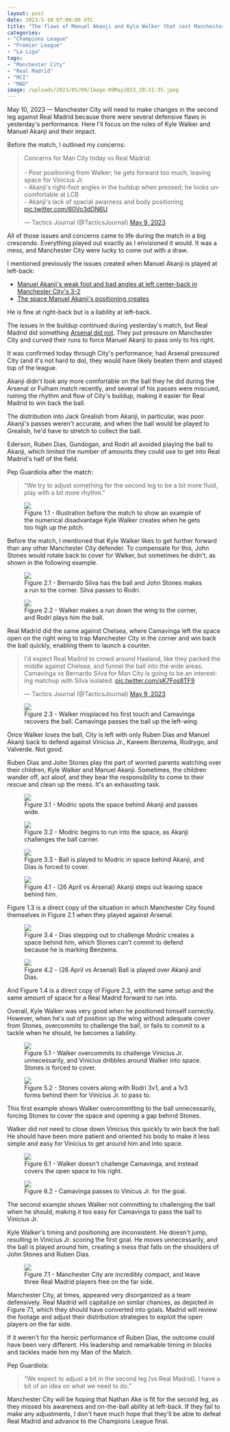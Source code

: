 ```yaml
---
layout: post
date: 2023-5-10 07:00:00 UTC
title: "The flaws of Manuel Akanji and Kyle Walker that cost Manchester City against Real Madrid"
categories: 
- "Champions League"
- "Premier League"
- "La Liga"
tags: 
- "Manchester City"
- "Real Madrid"
- "MCI"
- "MAD"
image: /uploads/2023/05/09/Image-09May2023_20:31:35.jpeg
---
```


May 10, 2023 — Manchester City will need to make changes in the second leg against Real Madrid because there were several defensive flaws in yesterday's performance. Here I'll focus on the roles of Kyle Walker and Manuel Akanji and their impact. 

Before the match, I outlined my concerns:

<blockquote class="twitter-tweet"><p lang="en" dir="ltr">Concerns for Man City today vs Real Madrid:<br><br>- Poor positioning from Walker; he gets forward too much, leaving space for Vinicius Jr.<br>- Akanji&#39;s right-foot angles in the buildup when pressed; he looks uncomfortable at LCB<br>- Akanji&#39;s lack of spacial awarness and body positioning <a href="https://t.co/60Vo3dDN6U">pic.twitter.com/60Vo3dDN6U</a></p>&mdash; Tactics Journal (@TacticsJournal) <a href="https://twitter.com/TacticsJournal/status/1655893739473174528?ref_src=twsrc%5Etfw">May 9, 2023</a></blockquote> <script async src="https://platform.twitter.com/widgets.js" charset="utf-8"></script>

All of those issues and concerns came to life during the match in a big crescendo. Everything played out exactly as I envisioned it would. It was a mess, and Manchester City were lucky to come out with a draw.

I mentioned previously the issues created when Manuel Akanji is played at left-back:

- [Manuel Akanji's weak foot and bad angles at left center-back in Manchester City's 3-2](https://tacticsjournal.com/Manuel-Akanji-weak-foot-and-bad-angles-at-left-center-back-in-Manchester-City-3-2/)
- [The space Manuel Akanji's positioning creates](https://tacticsjournal.com/The-space-Manuel-Akanji-positioning-creates/)

He is fine at right-back but is a liability at left-back.

The issues in the buildup continued during yesterday's match, but Real Madrid did something [Arsenal did not](https://tacticsjournal.com/Arsenal-is-emotionally-exhausted-and-didnt-press-Manchester-City/). They put pressure on Manchester City and curved their runs to force Manuel Akanji to pass only to his right. 

It was confirmed today through City's performance; had Arsenal pressured City (and it's not hard to do), they would have likely beaten them and stayed top of the league. 

Akanji didn't look any more comfortable on the ball they he did during the Arsenal or Fulham match recently, and several of his passes were miscued, ruining the rhythm and flow of City's buildup, making it easier for Real Madrid to win back the ball.

The distribution into Jack Grealish from Akanji, in particular, was poor. Akanji's passes weren't accurate, and when the ball would be played to Grealish, he'd have to stretch to collect the ball.

Ederson, Ruben Dias, Gundogan, and Rodri all avoided playing the ball to Akanji, which limited the number of amounts they could use to get into Real Madrid's half of the field. 

Pep Guardiola after the match:

> "We try to adjust something for the second leg to be a bit more fluid, play with a bit more rhythm."

<figure>
    <img src="https://tacticsjournal.com/uploads/2023/05/09/Image-09May2023_21:02:12.jpeg">
    <figcaption>Figure 1.1 - Illustration before the match to show an example of the numerical disadvantage Kyle Walker creates when he gets too high up the pitch.</figcaption>
</figure> 

Before the match, I mentioned that Kyle Walker likes to get further forward than any other Manchester City defender. To compensate for this, John Stones would rotate back to cover for Walker, but sometimes he didn't, as shown in the following example.

<figure>
    <img src="https://tacticsjournal.com/uploads/2023/05/09/Image-09May2023_20:32:46.jpeg">
    <figcaption>Figure 2.1 - Bernardo Silva has the ball and John Stones makes a run to the corner. Silva passes to Rodri.</figcaption>
</figure> 

<figure>
    <img src="https://tacticsjournal.com/uploads/2023/05/09/Image-09May2023_20:33:06.jpeg">
    <figcaption>Figure 2.2 - Walker makes a run down the wing to the corner, and Rodri plays him the ball.</figcaption>
</figure> 


Real Madrid did the same against Chelsea, where Camavinga left the space open on the right wing to trap Manchester City in the corner and win back the ball quickly, enabling them to launch a counter. 

<blockquote class="twitter-tweet"><p lang="en" dir="ltr">I&#39;d expect Real Madrid to crowd around Haaland, like they packed the middle against Chelsea, and funnel the ball into the wide areas. Camavinga vs Bernardo Silva for Man City is going to be an interesting matchup with Silva isolated. <a href="https://t.co/sK7Fos8TF9">pic.twitter.com/sK7Fos8TF9</a></p>&mdash; Tactics Journal (@TacticsJournal) <a href="https://twitter.com/TacticsJournal/status/1655984153014173708?ref_src=twsrc%5Etfw">May 9, 2023</a></blockquote> <script async src="https://platform.twitter.com/widgets.js" charset="utf-8"></script>

<figure>
    <img src="https://tacticsjournal.com/uploads/2023/05/09/Image-09May2023_20:33:29.jpeg">
    <figcaption>Figure 2.3 - Walker misplaced his first touch and Camavinga recovers the ball. Camavinga passes the ball up the left-wing.</figcaption>
</figure> 

Once Walker loses the ball, City is left with only Ruben Dias and Manuel Akanji back to defend against Vinicius Jr., Kareem Benzema, Rodrygo, and Valverde. Not good.

Ruben Dias and John Stones play the part of worried parents watching over their children, Kyle Walker and Manuel Akanji. Sometimes, the children wander off, act aloof, and they bear the responsibility to come to their rescue and clean up the mess. It's an exhausting task. 


<figure>
    <img src="https://tacticsjournal.com/uploads/2023/05/09/Image-09May2023_20:54:07.jpeg">
    <figcaption>Figure 3.1 - Modric spots the space behind Akanji and passes wide.</figcaption>
</figure> 

<figure>
    <img src="https://tacticsjournal.com/uploads/2023/05/09/Image-09May2023_20:54:47.jpeg">
    <figcaption>Figure 3.2 - Modric begins to run into the space, as Akanji challenges the ball carrier.</figcaption>
</figure> 

<figure>
    <img src="https://tacticsjournal.com/uploads/2023/05/09/Image-09May2023_20:30:26.jpeg">
    <figcaption>Figure 3.3 - Ball is played to Modric in space behind Akanji, and Dias is forced to cover.</figcaption>
</figure> 

<figure>
    <img src="https://tacticsjournal.com/uploads/2023/04/27/Akanji_2.1-27Apr2023_10:02:01.jpeg">
    <figcaption>Figure 4.1 - (26 April vs Arsenal) Akanji steps out leaving space behind him.</figcaption>
</figure> 

Figure 1.3 is a direct copy of the situation in which Manchester City found themselves in Figure 2.1 when they played against Arsenal.

<figure>
    <img src="https://tacticsjournal.com/uploads/2023/05/09/Image-09May2023_20:55:14.jpeg">
    <figcaption>Figure 3.4 - Dias stepping out to challenge Modric creates a space behind him, which Stones can't commit to defend because he is marking Benzema.</figcaption>
</figure> 

<figure>
    <img src="https://tacticsjournal.com/uploads/2023/04/27/Akanji_1.1-27Apr2023_10:01:31.jpeg">
    <figcaption>Figure 4.2 - (26 April vs Arsenal) Ball is played over Akanji and Dias.</figcaption>
</figure> 

And Figure 1.4 is a direct copy of Figure 2.2, with the same setup and the same amount of space for a Real Madrid forward to run into.

Overall, Kyle Walker was very good when he positioned himself correctly. However, when he's out of position up the wing without adequate cover from Stones, overcommits to challenge the ball, or fails to commit to a tackle when he should, he becomes a liability.

<figure>
    <img src="https://tacticsjournal.com/uploads/2023/05/09/Image-09May2023_20:31:17.jpeg">
    <figcaption>Figure 5.1 - Walker overcommits to challenge Vinicius Jr. unnecessarily, and Vinicius dribbles around Walker into space. Stones is forced to cover.</figcaption>
</figure> 

<figure>
    <img src="https://tacticsjournal.com/uploads/2023/05/09/Image-09May2023_20:31:35.jpeg">
    <figcaption>Figure 5.2 - Stones covers along with Rodri 3v1, and a 1v3 forms behind them for Vinicius Jr. to pass to.</figcaption>
</figure> 

This first example shows Walker overcommitting to the ball unnecessarily, forcing Stones to cover the space and opening a gap behind Stones.

Walker did not need to close down Vinicius this quickly to win back the ball. He should have been more patient and oriented his body to make it less simple and easy for Vinicius to get around him and into space.

<figure>
    <img src="https://tacticsjournal.com/uploads/2023/05/09/Image-09May2023_20:32:08.jpeg">
    <figcaption>Figure 6.1 - Walker doesn't challenge Camavinga, and instead covers the open space to his right.</figcaption>
</figure> 

<figure>
    <img src="https://tacticsjournal.com/uploads/2023/05/09/Image-09May2023_20:32:28.jpeg">
    <figcaption>Figure 6.2 - Camavinga passes to Vinicus Jr. for the goal.</figcaption>
</figure> 

The second example shows Walker not committing to challenging the ball when he should, making it too easy for Camavinga to pass the ball to Vinicius Jr.

Kyle Walker's timing and positioning are inconsistent. He doesn't jump, resulting in Vinicius Jr. scoring the first goal. He moves unnecessarily, and the ball is played around him, creating a mess that falls on the shoulders of John Stones and Ruben Dias.

<figure>
    <img src="https://tacticsjournal.com/uploads/2023/05/09/Image-09May2023_20:33:51.jpeg">
    <figcaption>Figure 7.1 - Manchester City are incredibly compact, and leave three Real Madrid players free on the far side.</figcaption>
</figure> 

Manchester City, at times, appeared very disorganized as a team defensively. Real Madrid will capitalize on similar chances, as depicted in Figure 7.1, which they should have converted into goals. Madrid will review the footage and adjust their distribution strategies to exploit the open players on the far side.

If it weren't for the heroic performance of Ruben Dias, the outcome could have been very different. His leadership and remarkable timing in blocks and tackles made him my Man of the Match. 

Pep Guardiola:

> “We expect to adjust a bit in the second leg [vs Real Madrid]. I have a bit of an idea on what we need to do.”

Manchester City will be hoping that Nathan Ake is fit for the second leg, as they missed his awareness and on-the-ball ability at left-back. If they fail to make any adjustments, I don't have much hope that they'll be able to defeat Real Madrid and advance to the Champions League final.

